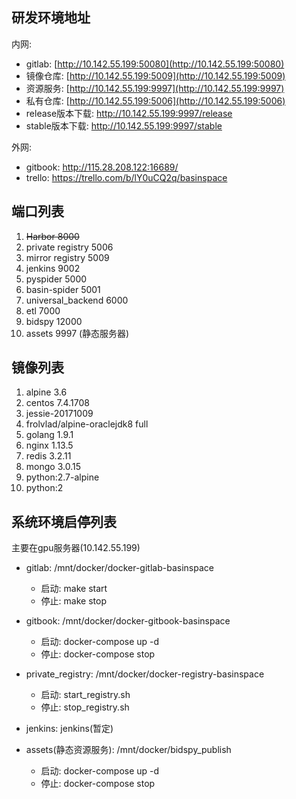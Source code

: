 ## 研发环境地址

内网:

* gitlab: [http://10.142.55.199:50080](http://10.142.55.199:50080)
* 镜像仓库: [http://10.142.55.199:5009](http://10.142.55.199:5009)
* 资源服务: [http://10.142.55.199:9997](http://10.142.55.199:9997)
* 私有仓库: [http://10.142.55.199:5006](http://10.142.55.199:5006)
* release版本下载: http://10.142.55.199:9997/release
* stable版本下载: http://10.142.55.199:9997/stable


外网:

* gitbook: http://115.28.208.122:16689/
* trello: https://trello.com/b/lY0uCQ2q/basinspace



## 端口列表

1. ~~Harbor 8000~~
2. private registry 5006
3. mirror registry 5009
4. jenkins 9002
5. pyspider 5000
6. basin-spider 5001
7. universal\_backend 6000
8. etl 7000
9. bidspy 12000
10. assets 9997 \(静态服务器\)


## 镜像列表

1. alpine 3.6
2. centos 7.4.1708
3. jessie-20171009
4. frolvlad/alpine-oraclejdk8 full
5. golang 1.9.1
6. nginx 1.13.5
7. redis 3.2.11
8. mongo 3.0.15
9. python:2.7-alpine
10. python:2

## 系统环境启停列表

主要在gpu服务器\(10.142.55.199\)

* gitlab: /mnt/docker/docker-gitlab-basinspace
  * 启动:
      make start
  * 停止:
      make stop
* gitbook: /mnt/docker/docker-gitbook-basinspace

  * 启动:
      docker-compose up -d
  * 停止:
       docker-compose stop

* private\_registry: /mnt/docker/docker-registry-basinspace

  * 启动:
      start\_registry.sh 
  * 停止:
      stop\_registry.sh

* jenkins: jenkins\(暂定\)

* assets\(静态资源服务\): /mnt/docker/bidspy\_publish

  * 启动:
      docker-compose up -d
  * 停止:
      docker-compose stop



